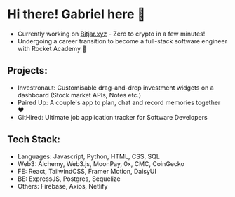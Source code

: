# Hi there! Gabriel here 👋

- Currently working on [Bitjar.xyz](bitjar.xyz) - Zero to crypto in a few minutes! 
- Undergoing a career transition to become a full-stack software engineer with Rocket Academy 🚀

## Projects:
- Investronaut: Customisable drag-and-drop investment widgets on a dashboard (Stock market APIs, Notes etc.)
- Paired Up: A couple's app to plan, chat and record memories together ❤️
- GitHired: Ultimate job application tracker for Software Developers

## Tech Stack:
- Languages: Javascript, Python, HTML, CSS, SQL
- Web3: Alchemy, Web3.js, MoonPay, 0x, CMC, CoinGecko
- FE: React, TailwindCSS, Framer Motion, DaisyUI
- BE: ExpressJS, Postgres, Sequelize
- Others: Firebase, Axios, Netlify

<!--
**gbrllim/gbrllim** is a ✨ _special_ ✨ repository because its `README.md` (this file) appears on your GitHub profile.

Here are some ideas to get you started:

- 🔭 I’m currently working on ...
- 🌱 I’m currently learning ...
- 👯 I’m looking to collaborate on ...
- 🤔 I’m looking for help with ...
- 💬 Ask me about ...
- 📫 How to reach me: ...
- 😄 Pronouns: ...
- ⚡ Fun fact: ...
-->
